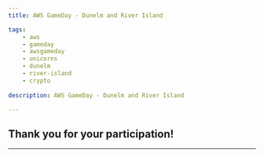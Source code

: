 ```yaml
---
title: AWS GameDay - Dunelm and River Island

tags:
    - aws
    - gameday
    - awsgameday
    - unicorns
    - dunelm
    - river-island
    - crypto
    
description: AWS GameDay - Dunelm and River Island

---
```


## Thank you for your participation! 

---
